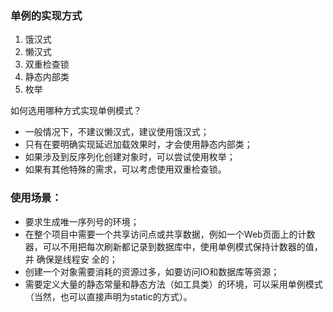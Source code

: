 ### 单例的实现方式
1. 饿汉式
2. 懒汉式
3. 双重检查锁
4. 静态内部类
5. 枚举

如何选用哪种方式实现单例模式？
- 一般情况下，不建议懒汉式，建议使用饿汉式；
- 只有在要明确实现延迟加载效果时，才会使用静态内部类；
- 如果涉及到反序列化创建对象时，可以尝试使用枚举；
- 如果有其他特殊的需求，可以考虑使用双重检查锁。

### 使用场景：
- 要求生成唯一序列号的环境；
- 在整个项目中需要一个共享访问点或共享数据，例如一个Web页面上的计数 器，可以不用把每次刷新都记录到数据库中，使用单例模式保持计数器的值，并 确保是线程安
全的；
- 创建一个对象需要消耗的资源过多，如要访问IO和数据库等资源；
- 需要定义大量的静态常量和静态方法（如工具类）的环境，可以采用单例模式 （当然，也可以直接声明为static的方式）。
